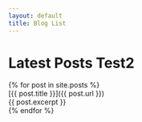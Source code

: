 ```yaml
---
layout: default
title: Blog List
---
```


# Latest Posts Test2

{% for post in site.posts %}  
  [{{ post.title }}]({{ post.url }})  
  {{ post.excerpt }}  
{% endfor %}  
